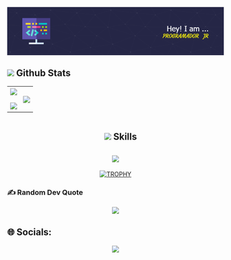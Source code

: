  



<div align=center>
  <img  align="center" " src="./github-header-image (1).png"/>
</div>



## <img src="https://media.giphy.com/media/iY8CRBdQXODJSCERIr/giphy.gif" width="35"><b> Github Stats </b>
<table align="center">
<tr border="none">
<td width="50%" align="center">
  
  <img  align="center"  src="https://github-readme-stats.vercel.app/api?username=jedavid99&theme=vue-dark&hide_border=true&include_all_commits=false&count_private=false" />
  <br></br>
  <img  src="https://github-readme-streak-stats.herokuapp.com/?user=jedavid99&theme=vue-dark&hide_border=true" /> 
</td>

<td width="50%" align="center">

  <img  align="center"  src="https://github-readme-stats.vercel.app/api/top-langs/?username=jedavid99&theme=vue-dark&hide_border=false&no-bg=true&no-frame=true&langs_count=10"/>
  
  </td>
</tr>
</table>

<div id="user-content-toc">
  <ul align="center">
    <summary><h2 style="display: inline-block"> <img src="https://media2.giphy.com/media/QssGEmpkyEOhBCb7e1/giphy.gif?cid=ecf05e47a0n3gi1bfqntqmob8g9aid1oyj2wr3ds3mg700bl&rid=giphy.gif" width ="30"> Skills</h2></summary>
  </ul>
</div>
<!--tech stack icons-->
<p align="center">
  <a href="https://skillicons.dev">
    <img src="https://skillicons.dev/icons?i=bootstrap,css,git,react,html,js,materialui,mysql,nodejs,php,postgres,postman,tailwind,vercel,vscode&perline=8" />
  </a>
</p>


<div align=center>
  <a href="https://github.com/ryo-ma/github-profile-trophy" title="Go to Source">
      <img align="center" width=84% src="https://github-profile-trophy.vercel.app/?username=jedavid99&theme=vue-dark&no-frame=true&no-bg=true&margin-w=4" alt="TROPHY" />
    </a>
</div>



### ✍️ Random Dev Quote
<div align=center>
  <a  title="Random Dev Quote">
      <img align="center"  src="https://quotes-github-readme.vercel.app/api?type=horizontal&theme=gruvbox"/>
    </a>
</div>

## 🌐 Socials:

<div align=center>
  <a href="https://linkedin.com/in/jes%C3%BAsdavidhenr%C3%ADquez"  title="Random Dev Quote">
      <img align="center"  src="https://img.shields.io/badge/LinkedIn-%230077B5.svg?logo=linkedin&logoColor=white"/>
    </a>
</div>


<!-- Proudly created with GPRM ( https://gprm.itsvg.in ) -->
